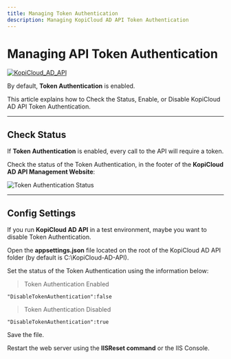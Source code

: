 ```yaml
---
title: Managing Token Authentication
description: Managing KopiCloud AD API Token Authentication
---
```


# Managing API Token Authentication
[![KopiCloud_AD_API](https://img.shields.io/badge/kopiCloud_ad-v1.0+-blueviolet.svg)](https://www.kopicloud-ad-api.com)

By default, **Token Authentication** is enabled.

This article explains how to Check the Status, Enable, or Disable KopiCloud AD API Token Authentication.

----

## Check Status

If **Token Authentication** is enabled, every call to the API will require a token.

Check the status of the Token Authentication, in the footer of the **KopiCloud AD API Management Website**:

![Token Authentication Status](https://help.kopicloud-ad-api.com/assets/docs/token_authentication_status.png)

----

## Config Settings

If you run **KopiCloud AD API** in a test environment, maybe you want to disable Token Authentication.

Open the **appsettings.json** file located on the root of the KopiCloud AD API folder (by default is C:\KopiCloud-AD-API).

Set the status of the Token Authentication using the information below:

> Token Authentication Enabled

```
"DisableTokenAuthentication":false
```

> Token Authentication Disabled

```
"DisableTokenAuthentication":true
```

Save the file.

Restart the web server using the **IISReset command** or the IIS Console.
